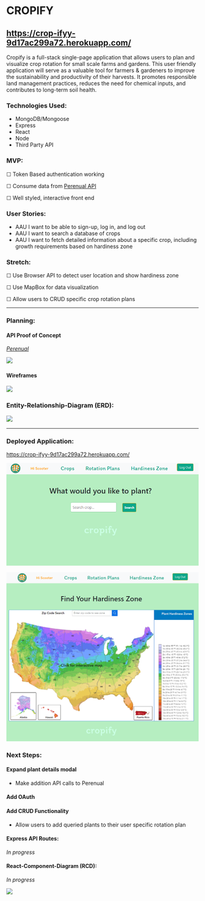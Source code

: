 # CROPIFY

## https://crop-ifyy-9d17ac299a72.herokuapp.com/

Cropify is a full-stack single-page application that allows users to plan and visualize crop rotation for small scale farms and gardens. This user friendly application will serve as a valuable tool for farmers & gardeners to improve the sustainability and productivity of their harvests. It promotes responsible land management practices, reduces the need for chemical inputs, and contributes to long-term soil health.

### Technologies Used:

- MongoDB/Mongoose
- Express
- React
- Node
- Third Party API

### MVP:

☐ Token Based authentication working

☐ Consume data from [Perenual API](https://perenual.com/docs/api)

☐ Well styled, interactive front end

### User Stories:

- AAU I want to be able to sign-up, log in, and log out
- AAU I want to search a database of crops
- AAU I want to fetch detailed information about a specific crop, including growth requirements based on hardiness zone

### Stretch:

☐ Use Browser API to detect user location and show hardiness zone

☐ Use MapBox for data visualization

☐ Allow users to CRUD specific crop rotation plans

<hr>

### Planning:

#### API Proof of Concept

[_Perenual_](https://perenual.com/docs/api)

![](https://hackmd.io/_uploads/SkiBgHIR3.png)

#### Wireframes

![](https://hackmd.io/_uploads/H1siJUUC2.png)

### Entity-Relationship-Diagram (ERD):

![](https://hackmd.io/_uploads/HyanAuLC3.png)

<hr>

### Deployed Application:

https://crop-ifyy-9d17ac299a72.herokuapp.com/

![Alt text](image-1.png)

![Alt text](image.png)

### Next Steps:

#### Expand plant details modal

- Make addition API calls to Perenual

#### Add OAuth

#### Add CRUD Functionality

- Allow users to add queried plants to their user specific rotation plan

#### Express API Routes:

_In progress_

#### React-Component-Diagram (RCD):

_In progress_

![](https://hackmd.io/_uploads/Sk9uXLUA2.png)
